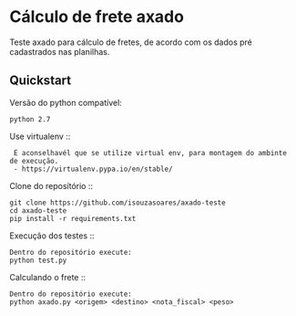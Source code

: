 Cálculo de frete axado
======================

Teste axado para cálculo de fretes, de acordo com os dados pré cadastrados nas planilhas.

Quickstart
---------------

Versão do python compatível:
```
python 2.7
```

Use virtualenv ::
```
 É aconselhavél que se utilize virtual env, para montagem do ambinte de execução.
 - https://virtualenv.pypa.io/en/stable/
```

Clone do reposítório ::
```
git clone https://github.com/isouzasoares/axado-teste
cd axado-teste
pip install -r requirements.txt
```

Execução dos testes ::
```
Dentro do repositório execute:
python test.py
```

Calculando o frete ::
```
Dentro do repositório execute:
python axado.py <origem> <destino> <nota_fiscal> <peso>
```